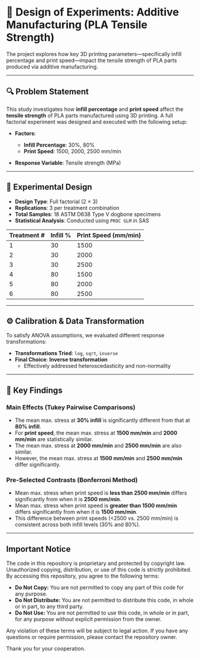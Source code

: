 # 🧵 Design of Experiments: Additive Manufacturing (PLA Tensile Strength)

The project explores how key 3D printing parameters—specifically infill percentage and print speed—impact the tensile strength of PLA parts produced via additive manufacturing.

---

## 🔍 Problem Statement

This study investigates how **infill percentage** and **print speed** affect the **tensile strength** of PLA parts manufactured using 3D printing. A full factorial experiment was designed and executed with the following setup:

- **Factors**:
  - **Infill Percentage**: 30%, 80%
  - **Print Speed**: 1500, 2000, 2500 mm/min

- **Response Variable**: Tensile strength (MPa)

---

## 🧪 Experimental Design

- **Design Type**: Full factorial (2 × 3)
- **Replications**: 3 per treatment combination
- **Total Samples**: 18 ASTM D638 Type V dogbone specimens  
- **Statistical Analysis**: Conducted using `PROC GLM` in SAS

| Treatment # | Infill % | Print Speed (mm/min) |
|-------------|----------|----------------------|
| 1           | 30       | 1500                 |
| 2           | 30       | 2000                 |
| 3           | 30       | 2500                 |
| 4           | 80       | 1500                 |
| 5           | 80       | 2000                 |
| 6           | 80       | 2500                 |

---

## ⚙️ Calibration & Data Transformation

To satisfy ANOVA assumptions, we evaluated different response transformations:

- **Transformations Tried**: `log`, `sqrt`, `inverse`
- **Final Choice**: **Inverse transformation**
  - Effectively addressed heteroscedasticity and non-normality

---
## 📌 Key Findings

### Main Effects (Tukey Pairwise Comparisons)
- The mean max. stress at **30% infill** is significantly different from that at **80% infill**.
- For **print speed**, the mean max. stress at **1500 mm/min** and **2000 mm/min** are statistically similar.
- The mean max. stress at **2000 mm/min** and **2500 mm/min** are also similar.
- However, the mean max. stress at **1500 mm/min** and **2500 mm/min** differ significantly.

### Pre-Selected Contrasts (Bonferroni Method)
- Mean max. stress when print speed is **less than 2500 mm/min** differs significantly from when it is **2500 mm/min**.
- Mean max. stress when print speed is **greater than 1500 mm/min** differs significantly from when it is **1500 mm/min**.
- This difference between print speeds (<2500 vs. 2500 mm/min) is consistent across both infill levels (30% and 80%).

---
## Important Notice

The code in this repository is proprietary and protected by copyright law. Unauthorized copying, distribution, or use of this code is strictly prohibited. By accessing this repository, you agree to the following terms:

- **Do Not Copy:** You are not permitted to copy any part of this code for any purpose.
- **Do Not Distribute:** You are not permitted to distribute this code, in whole or in part, to any third party.
- **Do Not Use:** You are not permitted to use this code, in whole or in part, for any purpose without explicit permission from the owner.

Any violation of these terms will be subject to legal action. If you have any questions or require permission, please contact the repository owner.

Thank you for your cooperation.
